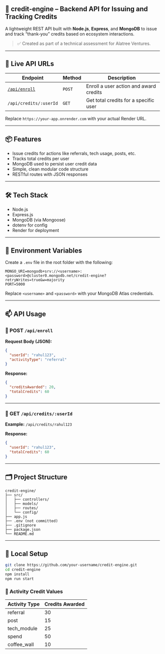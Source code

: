 
## 📘 credit-engine – Backend API for Issuing and Tracking Credits

A lightweight REST API built with **Node.js**, **Express**, and **MongoDB** to issue and track “thank-you” credits based on ecosystem interactions.

> ✅ Created as part of a technical assessment for Alatree Ventures.

---

## 🚀 Live API URLs

| Endpoint                                                  | Method | Description                            |
| --------------------------------------------------------- | ------ | -------------------------------------- |
| [`/api/enroll`](https://credit-engine-hwvt.onrender.com/api/enroll) | `POST` | Enroll a user action and award credits |
| `/api/credits/:userId`                                    | `GET`  | Get total credits for a specific user  |

Replace `https://your-app.onrender.com` with your actual Render URL.

---

## 📦 Features

* Issue credits for actions like referrals, tech usage, posts, etc.
* Tracks total credits per user
* MongoDB used to persist user credit data
* Simple, clean modular code structure
* RESTful routes with JSON responses

---

## 🛠️ Tech Stack

* Node.js
* Express.js
* MongoDB (via Mongoose)
* dotenv for config
* Render for deployment

---

## 🔐 Environment Variables

Create a `.env` file in the root folder with the following:

```env
MONGO_URI=mongodb+srv://<username>:<password>@cluster0.mongodb.net/credit-engine?retryWrites=true&w=majority
PORT=5000
```

Replace `<username>` and `<password>` with your MongoDB Atlas credentials.

---

## 📫 API Usage

### 📌 POST `/api/enroll`

**Request Body (JSON):**

```json
{
  "userId": "rahul123",
  "activityType": "referral"
}
```

**Response:**

```json
{
  "creditsAwarded": 20,
  "totalCredits": 60
}
```

---

### 📌 GET `/api/credits/:userId`

**Example:** `/api/credits/rahul123`

**Response:**

```json
{
  "userId": "rahul123",
  "totalCredits": 60
}
```

---

## 🗂️ Project Structure

```
credit-engine/
├── src/
│   ├── controllers/
│   ├── models/
│   ├── routes/
│   └── config/
├── app.js
├── .env (not committed)
├── .gitignore
├── package.json
└── README.md
```

---

## 🧪 Local Setup

```bash
git clone https://github.com/your-username/credit-engine.git
cd credit-engine
npm install
npm run start
```





### 💎 Activity Credit Values

| Activity Type  | Credits Awarded |
|----------------|------------------|
| referral       | 30               |
| post           | 15               |
| tech_module    | 25               |
| spend          | 50               |
| coffee_wall    | 10               |

